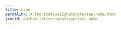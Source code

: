 ```yaml
---
title: name
permalink: AuthoritativeSignatoryPerson.name.html
jsonid: authoritativesignatoryperson_name
---
```

